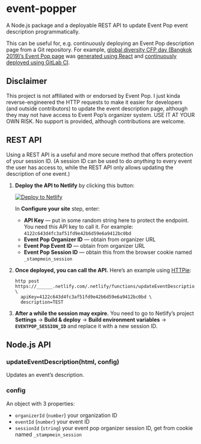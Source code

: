 # event-popper

A Node.js package and a deployable REST API to update Event Pop event
description programmatically.

This can be useful for, e.g. continuously deploying an Event Pop description
page from a Git repository. For example,
[global diversity CFP day (Bangkok 2019)’s Event Pop page](https://www.eventpop.me/e/5302-global-diversity-cfp-day-bangkok-2019)
was
[generated using React](https://gitlab.com/dtinth/gdcd-2019-bangkok/blob/master/EventPop-Description.html)
and
[continuously deployed using GitLab CI](https://gitlab.com/dtinth/gdcd-2019-bangkok/blob/master/.gitlab-ci.yml).

## Disclaimer

This project is not affiliated with or endorsed by Event Pop. I just kinda
reverse-engineered the HTTP requests to make it easier for developers (and
outside contributors) to update the event description page, although they may
not have access to Event Pop’s organizer system. USE IT AT YOUR OWN RISK. No
support is provided, although contributions are welcome.

## REST API

Using a REST API is a useful and more secure method that offers protection of
your session ID. (A session ID can be used to do _anything_ to every event the
user has access to, while the REST API only allows updating the description of
one event.)

1. **Deploy the API to Netlify** by clicking this button:

   [![Deploy to Netlify](https://www.netlify.com/img/deploy/button.svg)](https://app.netlify.com/start/deploy?repository=https://github.com/dtinth/event-popper)

   In **Configure your site** step, enter:

   - **API Key** — put in some random string here to protect the endpoint. You
     need this API key to call it. For example:
     `4122c643d4fc3af51fd9e42b6d59e6a9412bc0bd`
   - **Event Pop Organizer ID** — obtain from organizer URL
   - **Event Pop Event ID** — obtain from organizer URL
   - **Event Pop Session ID** — obtain this from the browser cookie named
     `_stampmein_session`

2. **Once deployed, you can call the API.** Here’s an example using
   [HTTPie](https://httpie.org/):

   ```
   http post https://______.netlify.com/.netlify/functions/updateEventDescription \
     apiKey=4122c643d4fc3af51fd9e42b6d59e6a9412bc0bd \
     description=TEST
   ```

3. **After a while the session may expire.** You need to go to Netlify’s project
   **Settings** &rarr; **Build & deploy** &rarr; **Build environment variables**
   &rarr; **`EVENTPOP_SESSION_ID`** and replace it with a new session ID.

## Node.js API

### updateEventDescription(html, config)

Updates an event’s description.

### config

An object with 3 properties:

- `organizerId` (`number`) your organization ID
- `eventId` (`number`) your event ID
- `sessionId` (`string`) your event pop organizer session ID, get from cookie
  named `_stampmein_session`
